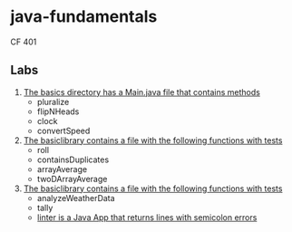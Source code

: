 # java-fundamentals
CF 401

## Labs
1. [The basics directory has a Main.java file that contains methods](https://github.com/thatsjustjohn/java-fundamentals/blob/master/basics/Main.java)
    - pluralize
    - flipNHeads
    - clock
    - convertSpeed
2. [The basiclibrary contains a file with the following functions with tests](https://github.com/thatsjustjohn/java-fundamentals/blob/master/basiclibrary/src/main/java/basiclibrary/Library.java)
    - roll
    - containsDuplicates
    - arrayAverage
    - twoDArrayAverage
3. [The basiclibrary contains a file with the following functions with tests](https://github.com/thatsjustjohn/java-fundamentals/blob/master/basiclibrary/src/main/java/basiclibrary/Library.java)
    - analyzeWeatherData
    - tally
    - [linter is a Java App that returns lines with semicolon errors](https://github.com/thatsjustjohn/java-fundamentals/blob/master/linter/src/main/java/linter/LinterReader.java)
